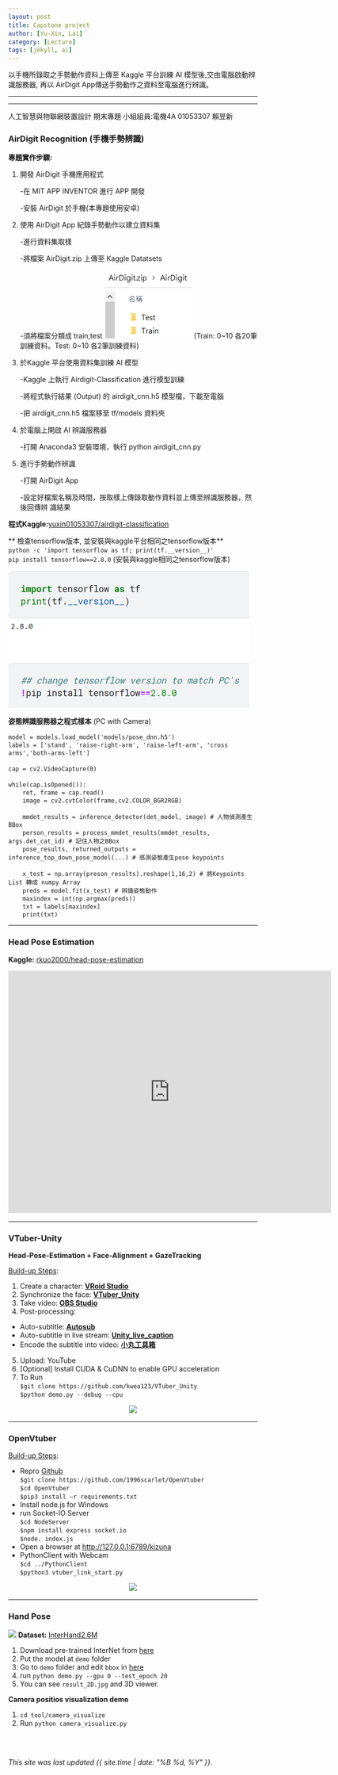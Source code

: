 ```yaml
---
layout: post
title: Capstone project
author: [Yu-Xin, Lai]
category: [Lecture]
tags: [jekyll, ai]
---
```


以手機所錄取之手勢動作資料上傳至 Kaggle 平台訓練 AI 模型後,交由電腦啟動辨識服務器, 再以 AirDigit App傳送手勢動作之資料至電腦進行辨識。

---

---
⼈⼯智慧與物聯網裝置設計 期末專題
小組組員:電機4A 01053307 賴昱新

### AirDigit Recognition (手機手勢辨識)


**專題實作步驟:**
1. 開發 AirDigit 手機應用程式

    -在 MIT APP INVENTOR 進行 APP 開發
    
    -安裝 AirDigit 於手機(本專題使用安卓)
    
2. 使用 AirDigit App 紀錄手勢動作以建立資料集

    -進行資料集取樣
    
    -將檔案 AirDigit.zip 上傳至 Kaggle Datatsets
    
    -須將檔案分類成 train,test
    ![](https://github.com/YSlai01053307/AI-course/blob/gh-pages/2.png?raw=true)
    (Train: 0~10 各20筆訓練資料。Test: 0~10 各2筆訓練資料)
3. 於Kaggle 平台使用資料集訓練 AI 模型

    -Kaggle 上執行 Airdigit-Classification 進行模型訓練
    
    -將程式執行結果 (Output) 的 airdigit_cnn.h5 模型檔，下載至電腦
    
    -把 airdigit_cnn.h5 檔案移至 tf/models 資料夾
    
4. 於電腦上開啟 AI 辨識服務器

    -打開 Anaconda3 安裝環境，執行 python airdigit_cnn.py

5. 進行手勢動作辨識
   
   -打開 AirDigit App
   
   -設定好檔案名稱及時間，按取樣上傳錄取動作資料並上傳至辨識服務器，然後回傳辨
    識結果
    
**程式Kaggle:**[yuxin01053307/airdigit-classification](https://www.kaggle.com/code/yuxin01053307/airdigit-classification)

** 檢查tensorflow版本, 並安裝與kaggle平台相同之tensorflow版本**<br>
`python -c 'import tensorflow as tf; print(tf.__version__)'`<br />
`pip install tensorflow==2.8.0` (安裝與kaggle相同之tensorflow版本)<br />

![](https://github.com/YSlai01053307/AI-course/blob/gh-pages/1.png?raw=true)

**姿態辨識服務器之程式樣本** (PC with Camera)<br>

```
model = models.load_model('models/pose_dnn.h5')
labels = ['stand', 'raise-right-arm', 'raise-left-arm', 'cross arms','both-arms-left']

cap = cv2.VideoCapture(0)

while(cap.isOpened()):
    ret, frame = cap.read()
    image = cv2.cvtColor(frame,cv2.COLOR_BGR2RGB)
    
    mmdet_results = inference_detector(det_model, image) # 人物偵測產生BBox
    person_results = process_mmdet_results(mmdet_results, args.det_cat_id) # 記住人物之BBox  
    pose_results, returned_outputs = inference_top_down_pose_model(...) # 感測姿態產生pose keypoints
    
    x_test = np.array(preson_results).reshape(1,16,2) # 將Keypoints List 轉成 numpy Array
    preds = model.fit(x_test) # 辨識姿態動作
    maxindex = int(np.argmax(preds))
    txt = labels[maxindex]
    print(txt)
```

---
### Head Pose Estimation
**Kaggle:** [rkuo2000/head-pose-estimation](https://kaggle.com/rkuo2000/head-pose-estimation)<br>
<iframe width="652" height="489" src="https://www.youtube.com/embed/BHwHmCUHRyQ" title="YouTube video player" frameborder="0" allow="accelerometer; autoplay; clipboard-write; encrypted-media; gyroscope; picture-in-picture" allowfullscreen></iframe>

---
### VTuber-Unity 
**Head-Pose-Estimation + Face-Alignment + GazeTracking**<br>

<u>Build-up Steps</u>:
1. Create a character: **[VRoid Studio](https://vroid.com/studio)**
2. Synchronize the face: **[VTuber_Unity](https://github.com/kwea123/VTuber_Unity)**
3. Take video: **[OBS Studio](https://obsproject.com/download)**
4. Post-processing:
 - Auto-subtitle: **[Autosub](https://github.com/kwea123/autosub)**
 - Auto-subtitle in live stream: **[Unity_live_caption](https://github.com/kwea123/Unity_live_caption)**
 - Encode the subtitle into video: **[小丸工具箱](https://maruko.appinn.me/)**
5. Upload: YouTube
6. [Optional] Install CUDA & CuDNN to enable GPU acceleration
7. To Run <br>
`$git clone https://github.com/kwea123/VTuber_Unity` <br>
`$python demo.py --debug --cpu` <br>

<p align="center"><img src="https://github.com/kwea123/VTuber_Unity/blob/master/images/debug_gpu.gif?raw=true"></p>

---
### OpenVtuber
<u>Build-up Steps</u>:
* Repro [Github](https://github.com/1996scarlet/OpenVtuber)<br>
`$git clone https://github.com/1996scarlet/OpenVtuber`<br>
`$cd OpenVtuber`<br>
`$pip3 install –r requirements.txt`<br>
* Install node.js for Windows <br>
* run Socket-IO Server <br>
`$cd NodeServer` <br>
`$npm install express socket.io` <br>
`$node. index.js` <br>
* Open a browser at  http://127.0.0.1:6789/kizuna <br>
* PythonClient with Webcam <br>
`$cd ../PythonClient` <br>
`$python3 vtuber_link_start.py` <br>

<p align="center"><img src="https://camo.githubusercontent.com/83ad3e28fa8a9b51d5e30cdf745324b09ac97650aea38742c8e4806f9526bc91/68747470733a2f2f73332e617831782e636f6d2f323032302f31322f31322f72564f33464f2e676966"></p>

---
### Hand Pose
![](https://github.com/facebookresearch/InterHand2.6M/blob/main/assets/teaser.gif?raw=true)
**Dataset:** [InterHand2.6M](https://github.com/facebookresearch/InterHand2.6M)<br>

1. Download pre-trained InterNet from [here](https://drive.google.com/drive/folders/1BET1f5p2-1OBOz6aNLuPBAVs_9NLz5Jo?usp=sharing)
2. Put the model at `demo` folder
3. Go to `demo` folder and edit `bbox` in [here](https://github.com/facebookresearch/InterHand2.6M/blob/5de679e614151ccfd140f0f20cc08a5f94d4b147/demo/demo.py#L74)
4. run `python demo.py --gpu 0 --test_epoch 20`
5. You can see `result_2D.jpg` and 3D viewer.

**Camera positios visualization demo**
1. `cd tool/camera_visualize`
2. Run `python camera_visualize.py`


<br>
<br>

*This site was last updated {{ site.time | date: "%B %d, %Y" }}.*

